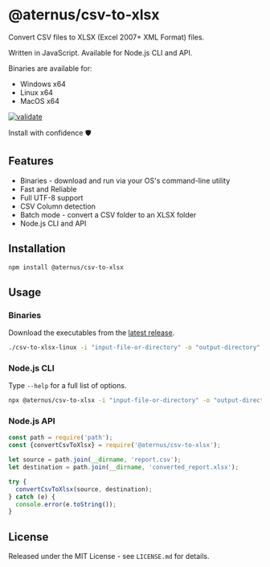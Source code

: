 # @aternus/csv-to-xlsx

Convert CSV files to XLSX (Excel 2007+ XML Format) files.

Written in JavaScript. Available for Node.js CLI and API.

Binaries are available for:

- Windows x64
- Linux x64
- MacOS x64

[![validate](https://github.com/Aternus/csv-to-xlsx/actions/workflows/validate.yml/badge.svg?branch=master)](https://github.com/Aternus/csv-to-xlsx/actions/workflows/validate.yml)

Install with confidence 🛡️

## Features

- Binaries - download and run via your OS's command-line utility
- Fast and Reliable
- Full UTF-8 support
- CSV Column detection
- Batch mode - convert a CSV folder to an XLSX folder
- Node.js CLI and API

## Installation

```bash
npm install @aternus/csv-to-xlsx
```

## Usage

### Binaries

Download the executables from the
[latest release](https://github.com/Aternus/csv-to-xlsx/releases).

```bash
./csv-to-xlsx-linux -i "input-file-or-directory" -o "output-directory"
```

### Node.js CLI

Type `--help` for a full list of options.

```bash
npx @aternus/csv-to-xlsx -i "input-file-or-directory" -o "output-directory"
```

### Node.js API

```javascript
const path = require('path');
const {convertCsvToXlsx} = require('@aternus/csv-to-xlsx');

let source = path.join(__dirname, 'report.csv');
let destination = path.join(__dirname, 'converted_report.xlsx');

try {
  convertCsvToXlsx(source, destination);
} catch (e) {
  console.error(e.toString());
}
```

## License

Released under the MIT License - see `LICENSE.md` for details.

